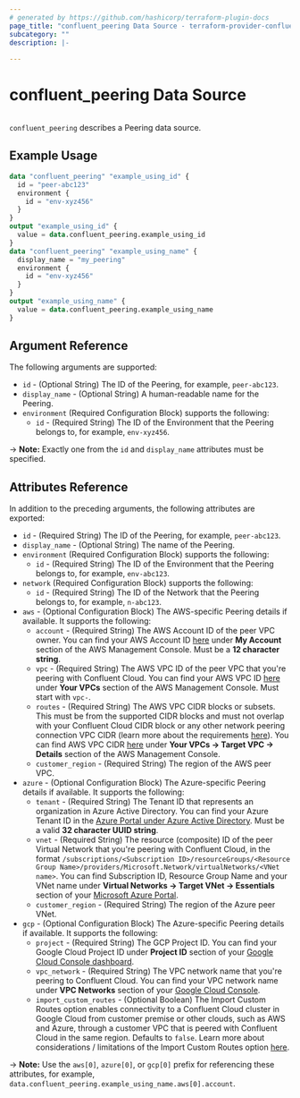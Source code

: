 ```yaml
---
# generated by https://github.com/hashicorp/terraform-plugin-docs
page_title: "confluent_peering Data Source - terraform-provider-confluent"
subcategory: ""
description: |-
  
---
```


# confluent_peering Data Source

<img src="https://img.shields.io/badge/Lifecycle%20Stage-Public%20Preview-%2345c6e8" alt="">

`confluent_peering` describes a Peering data source.

## Example Usage

```terraform
data "confluent_peering" "example_using_id" {
  id = "peer-abc123"
  environment {
    id = "env-xyz456"
  }
}
output "example_using_id" {
  value = data.confluent_peering.example_using_id
}
data "confluent_peering" "example_using_name" {
  display_name = "my_peering"
  environment {
    id = "env-xyz456"
  }
}
output "example_using_name" {
  value = data.confluent_peering.example_using_name
}
```

<!-- schema generated by tfplugindocs -->
## Argument Reference

The following arguments are supported:

- `id` - (Optional String) The ID of the Peering, for example, `peer-abc123`.
- `display_name` - (Optional String) A human-readable name for the Peering.
- `environment` (Required Configuration Block) supports the following:
  - `id` - (Required String) The ID of the Environment that the Peering belongs to, for example, `env-xyz456`.

-> **Note:** Exactly one from the `id` and `display_name` attributes must be specified.

## Attributes Reference

In addition to the preceding arguments, the following attributes are exported:

- `id` - (Required String) The ID of the Peering, for example, `peer-abc123`.
- `display_name` - (Optional String) The name of the Peering.
- `environment` (Required Configuration Block) supports the following:
  - `id` - (Required String) The ID of the Environment that the Peering belongs to, for example, `env-abc123`.
- `network` (Required Configuration Block) supports the following:
  - `id` - (Required String) The ID of the Network that the Peering belongs to, for example, `n-abc123`.
- `aws` - (Optional Configuration Block) The AWS-specific Peering details if available. It supports the following:
  - `account` - (Required String) The AWS Account ID of the peer VPC owner. You can find your AWS Account ID [here](https://console.aws.amazon.com/billing/home?#/account) under **My Account** section of the AWS Management Console. Must be a **12 character string**.
  - `vpc` - (Required String) The AWS VPC ID of the peer VPC that you're peering with Confluent Cloud. You can find your AWS VPC ID [here](https://console.aws.amazon.com/vpc/) under **Your VPCs** section of the AWS Management Console. Must start with `vpc-`.
  - `routes` - (Required String) The AWS VPC CIDR blocks or subsets. This must be from the supported CIDR blocks and must not overlap with your Confluent Cloud CIDR block or any other network peering connection VPC CIDR (learn more about the requirements [here](https://docs.confluent.io/cloud/current/networking/peering/aws-peering.html#vpc-peering-on-aws)). You can find AWS VPC CIDR [here](https://console.aws.amazon.com/vpc/) under **Your VPCs -> Target VPC -> Details** section of the AWS Management Console.
  - `customer_region` - (Required String) The region of the AWS peer VPC.
- `azure` - (Optional Configuration Block) The Azure-specific Peering details if available. It supports the following:
  - `tenant` - (Required String) The Tenant ID that represents an organization in Azure Active Directory. You can find your Azure Tenant ID in the [Azure Portal under Azure Active Directory](https://portal.azure.com/#blade/Microsoft_AAD_IAM/ActiveDirectoryMenuBlade/Overview). Must be a valid **32 character UUID string**.
  - `vnet` - (Required String) The resource (composite) ID of the peer Virtual Network that you're peering with Confluent Cloud, in the format `/subscriptions/<Subscription ID>/resourceGroups/<Resource Group Name>/providers/Microsoft.Network/virtualNetworks/<VNet name>`. You can find Subscription ID, Resource Group Name and your VNet name under **Virtual Networks -> Target VNet -> Essentials** section of your [Microsoft Azure Portal](https://portal.azure.com/).
  - `customer_region` - (Required String) The region of the Azure peer VNet.
- `gcp` - (Optional Configuration Block) The Azure-specific Peering details if available. It supports the following:
  - `project` - (Required String) The GCP Project ID. You can find your Google Cloud Project ID under **Project ID** section of your [Google Cloud Console dashboard](https://console.cloud.google.com/home/dashboard).
  - `vpc_network` - (Required String) The VPC network name that you're peering to Confluent Cloud. You can find your VPC network name under **VPC Networks** section of your [Google Cloud Console](https://console.cloud.google.com/networking/networks/list).
  - `import_custom_routes` - (Optional Boolean) The Import Custom Routes option enables connectivity to a Confluent Cloud cluster in Google Cloud from customer premise or other clouds, such as AWS and Azure, through a customer VPC that is peered with Confluent Cloud in the same region. Defaults to `false`. Learn more about considerations / limitations of the Import Custom Routes option [here](https://docs.confluent.io/cloud/current/networking/peering/gcp-peering.html#import-custom-routes).

-> **Note:** Use the `aws[0]`, `azure[0]`, or `gcp[0]` prefix for referencing these attributes, for example, `data.confluent_peering.example_using_name.aws[0].account`.
